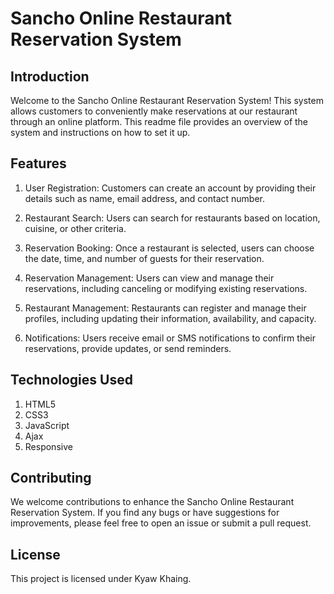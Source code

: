 # Sancho Online Restaurant Reservation System

## Introduction

Welcome to the Sancho Online Restaurant Reservation System! This system allows customers to conveniently make reservations at our restaurant through an online platform. This readme file provides an overview of the system and instructions on how to set it up.


## Features

1. User Registration: Customers can create an account by providing their details such as name, email address, and contact number.

2. Restaurant Search: Users can search for restaurants based on location, cuisine, or other criteria.

3. Reservation Booking: Once a restaurant is selected, users can choose the date, time, and number of guests for their reservation.

4. Reservation Management: Users can view and manage their reservations, including canceling or modifying existing reservations.

5. Restaurant Management: Restaurants can register and manage their profiles, including updating their information, availability, and capacity.

6. Notifications: Users receive email or SMS notifications to confirm their reservations, provide updates, or send reminders.


## Technologies Used

1. HTML5
2. CSS3
3. JavaScript
4. Ajax
5. Responsive


## Contributing

We welcome contributions to enhance the Sancho Online Restaurant Reservation System. If you find any bugs or have suggestions for improvements, please feel free to open an issue or submit a pull request.


## License

This project is licensed under Kyaw Khaing.